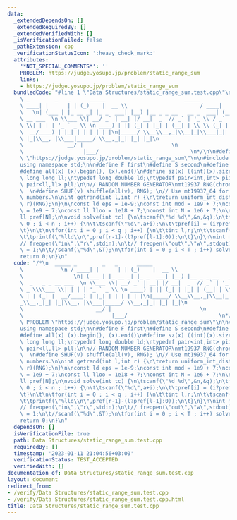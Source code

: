 ```yaml
---
data:
  _extendedDependsOn: []
  _extendedRequiredBy: []
  _extendedVerifiedWith: []
  _isVerificationFailed: false
  _pathExtension: cpp
  _verificationStatusIcon: ':heavy_check_mark:'
  attributes:
    '*NOT_SPECIAL_COMMENTS*': ''
    PROBLEM: https://judge.yosupo.jp/problem/static_range_sum
    links:
    - https://judge.yosupo.jp/problem/static_range_sum
  bundledCode: "#line 1 \"Data Structures/static_range_sum.test.cpp\"\n/*\n  _____\
    \ _        _   _      _____                         _____                 \n /\
    \ ____| |      | | (_)    |  __ \\                       / ____|             \
    \   \n| (___ | |_ __ _| |_ _  ___| |__) |__ _ _ __   __ _  ___| (___  _   _ _\
    \ __ ___  \n \\___ \\| __/ _` | __| |/ __|  _  // _` | '_ \\ / _` |/ _ \\\\___\
    \ \\| | | | '_ ` _ \\ \n ____) | || (_| | |_| | (__| | \\ \\ (_| | | | | (_| |\
    \  __/____) | |_| | | | | | |\n|_____/ \\__\\__,_|\\__|_|\\___|_|  \\_\\__,_|_|\
    \ |_|\\__, |\\___|_____/ \\__,_|_| |_| |_|\n                                 \
    \              __/ |                            \n                           \
    \                   |___/                             \n*/\n\n#define PROBLEM\
    \ \"https://judge.yosupo.jp/problem/static_range_sum\"\n\n#include <bits/stdc++.h>\n\
    using namespace std;\n\n#define F first\n#define S second\n#define pb push_back\n\
    #define all(x) (x).begin(), (x).end()\n#define sz(x) ((int)(x).size())\n\ntypedef\
    \ long long ll;\ntypedef long double ld;\ntypedef pair<int,int> pii;\ntypedef\
    \ pair<ll,ll> pll;\n\n// RANDOM NUMBER GENERATOR\nmt19937 RNG(chrono::steady_clock::now().time_since_epoch().count());\
    \  \n#define SHUF(v) shuffle(all(v), RNG); \n// Use mt19937_64 for 64 bit random\
    \ numbers.\n\nint getrand(int l,int r) {\n\treturn uniform_int_distribution<int>(l,\
    \ r)(RNG);\n}\n\nconst ld eps = 1e-9;\nconst int mod = 1e9 + 7;\nconst int oo\
    \ = 1e9 + 7;\nconst ll lloo = 1e18 + 7;\nconst int N = 1e6 + 7;\n\nint n,q,a[N];\n\
    ll pref[N];\n\nvoid solve(int tc) {\n\tscanf(\"%d %d\",&n,&q);\n\tfor(int i =\
    \ 0 ; i < n ; i++) {\n\t\tscanf(\"%d\",a+i);\n\t\tpref[i] = (i?pref[i-1]:0)+a[i];\n\
    \t}\n\t\n\tfor(int i = 0 ; i < q ; i++) {\n\t\tint l,r;\n\t\tscanf(\"%d %d\",&l,&r);\n\
    \t\tprintf(\"%lld\\n\",pref[r-1]-(l?pref[l-1]:0));\n\t}\n}\n\nint main() {\n\t\
    // freopen(\"in\",\"r\",stdin);\n\t// freopen(\"out\",\"w\",stdout);\n\tint T\
    \ = 1;\n\t//scanf(\"%d\",&T);\n\tfor(int i = 0 ; i < T ; i++) solve(i+1);\n\t\
    return 0;\n}\n"
  code: "/*\n  _____ _        _   _      _____                         _____     \
    \            \n / ____| |      | | (_)    |  __ \\                       / ____|\
    \                \n| (___ | |_ __ _| |_ _  ___| |__) |__ _ _ __   __ _  ___| (___\
    \  _   _ _ __ ___  \n \\___ \\| __/ _` | __| |/ __|  _  // _` | '_ \\ / _` |/\
    \ _ \\\\___ \\| | | | '_ ` _ \\ \n ____) | || (_| | |_| | (__| | \\ \\ (_| | |\
    \ | | (_| |  __/____) | |_| | | | | | |\n|_____/ \\__\\__,_|\\__|_|\\___|_|  \\\
    _\\__,_|_| |_|\\__, |\\___|_____/ \\__,_|_| |_| |_|\n                        \
    \                       __/ |                            \n                  \
    \                            |___/                             \n*/\n\n#define\
    \ PROBLEM \"https://judge.yosupo.jp/problem/static_range_sum\"\n\n#include <bits/stdc++.h>\n\
    using namespace std;\n\n#define F first\n#define S second\n#define pb push_back\n\
    #define all(x) (x).begin(), (x).end()\n#define sz(x) ((int)(x).size())\n\ntypedef\
    \ long long ll;\ntypedef long double ld;\ntypedef pair<int,int> pii;\ntypedef\
    \ pair<ll,ll> pll;\n\n// RANDOM NUMBER GENERATOR\nmt19937 RNG(chrono::steady_clock::now().time_since_epoch().count());\
    \  \n#define SHUF(v) shuffle(all(v), RNG); \n// Use mt19937_64 for 64 bit random\
    \ numbers.\n\nint getrand(int l,int r) {\n\treturn uniform_int_distribution<int>(l,\
    \ r)(RNG);\n}\n\nconst ld eps = 1e-9;\nconst int mod = 1e9 + 7;\nconst int oo\
    \ = 1e9 + 7;\nconst ll lloo = 1e18 + 7;\nconst int N = 1e6 + 7;\n\nint n,q,a[N];\n\
    ll pref[N];\n\nvoid solve(int tc) {\n\tscanf(\"%d %d\",&n,&q);\n\tfor(int i =\
    \ 0 ; i < n ; i++) {\n\t\tscanf(\"%d\",a+i);\n\t\tpref[i] = (i?pref[i-1]:0)+a[i];\n\
    \t}\n\t\n\tfor(int i = 0 ; i < q ; i++) {\n\t\tint l,r;\n\t\tscanf(\"%d %d\",&l,&r);\n\
    \t\tprintf(\"%lld\\n\",pref[r-1]-(l?pref[l-1]:0));\n\t}\n}\n\nint main() {\n\t\
    // freopen(\"in\",\"r\",stdin);\n\t// freopen(\"out\",\"w\",stdout);\n\tint T\
    \ = 1;\n\t//scanf(\"%d\",&T);\n\tfor(int i = 0 ; i < T ; i++) solve(i+1);\n\t\
    return 0;\n}\n"
  dependsOn: []
  isVerificationFile: true
  path: Data Structures/static_range_sum.test.cpp
  requiredBy: []
  timestamp: '2023-01-11 21:04:56+03:00'
  verificationStatus: TEST_ACCEPTED
  verifiedWith: []
documentation_of: Data Structures/static_range_sum.test.cpp
layout: document
redirect_from:
- /verify/Data Structures/static_range_sum.test.cpp
- /verify/Data Structures/static_range_sum.test.cpp.html
title: Data Structures/static_range_sum.test.cpp
---
```

